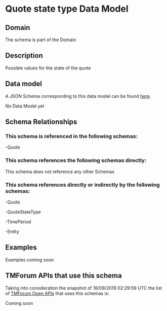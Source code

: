 # Quote state type Data Model

## Domain

The  schema is part of the  Domain

## Description

Possible values for the state of the quote

## Data model

A JSON Schema corresponding to this data model can be found
[here](https://github.com/tmforum-rand/schemas/blob/master/Product/QuoteStateType.schema.json).

No Data Model yet

## Schema Relationships

### This schema is referenced in the following schemas:

-Quote

### This schema references the following schemas directly:

This schema does not reference any other Schemas

### This schema references directly or indirectly by the following schemas:

-Quote

-QuoteStateType

-TimePeriod

-Entity



## Examples

Examples coming soon

## TMForum APIs that use this schema

Taking into consideration the snapshot of 18/09/2019 02:29:59 UTC the list of [TMForum Open APIs](https://www.tmforum.org/open-apis/) that uses this schemas is:

Coming soon